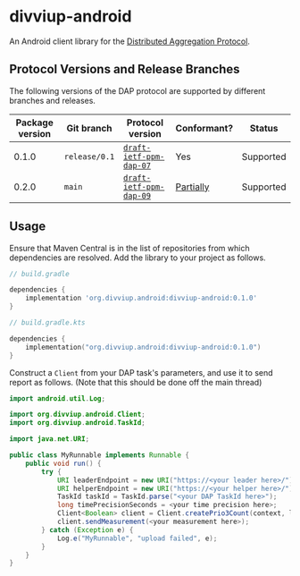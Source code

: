 # divviup-android
An Android client library for the [Distributed Aggregation Protocol][DAP].

[DAP]: https://datatracker.ietf.org/doc/draft-ietf-ppm-dap/

## Protocol Versions and Release Branches

The following versions of the DAP protocol are supported by different branches
and releases.

| Package version | Git branch    | Protocol version                    | Conformant?                 | Status    |
|-----------------|---------------|-------------------------------------|-----------------------------|-----------|
| 0.1.0           | `release/0.1` | [`draft-ietf-ppm-dap-07`][draft-07] | Yes                         | Supported |
| 0.2.0           | `main`        | [`draft-ietf-ppm-dap-09`][draft-09] | [Partially][draft-09-issue] | Supported |

[draft-07]: https://datatracker.ietf.org/doc/draft-ietf-ppm-dap/07/
[draft-09]: https://datatracker.ietf.org/doc/draft-ietf-ppm-dap/09/
[draft-09-issue]: https://github.com/divviup/divviup-android/issues/101

## Usage

Ensure that Maven Central is in the list of repositories from which
dependencies are resolved. Add the library to your project as follows.

```groovy
// build.gradle

dependencies {
    implementation 'org.divviup.android:divviup-android:0.1.0'
}
```

```kotlin
// build.gradle.kts

dependencies {
    implementation("org.divviup.android:divviup-android:0.1.0")
}
```

Construct a `Client` from your DAP task's parameters, and use it to send report as follows.
(Note that this should be done off the main thread)

```java
import android.util.Log;

import org.divviup.android.Client;
import org.divviup.android.TaskId;

import java.net.URI;

public class MyRunnable implements Runnable {
    public void run() {
        try {
            URI leaderEndpoint = new URI("https://<your leader here>/");
            URI helperEndpoint = new URI("https://<your helper here>/");
            TaskId taskId = TaskId.parse("<your DAP TaskId here>");
            long timePrecisionSeconds = <your time precision here>;
            Client<Boolean> client = Client.createPrio3Count(context, leaderEndpoint, helperEndpoint, taskId, timePrecisionSeconds);
            client.sendMeasurement(<your measurement here>);
        } catch (Exception e) {
            Log.e("MyRunnable", "upload failed", e);
        }
    }
}
```
